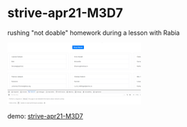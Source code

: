 # strive-apr21-M3D7
rushing "not doable" homework during a lesson with Rabia 

![](docs/preview.gif)

demo: [strive-apr21-M3D7](https://strive-apr21-m3d7.netlify.app/)
